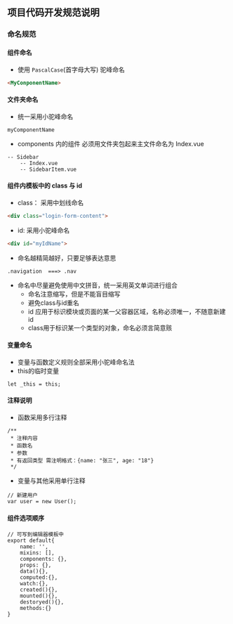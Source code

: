 ## 项目代码开发规范说明
### 命名规范
#### 组件命名
- 使用 `PascalCase`(首字母大写) 驼峰命名
```html
<MyConponentName>
```

#### 文件夹命名
- 统一采用小驼峰命名
```$xslt
myComponentName
```
- components 内的组件 必须用文件夹包起来主文件命名为 Index.vue
```$xslt
-- Sidebar
    -- Index.vue
    -- SidebarItem.vue
```

####  组件内模板中的 class 与 id
- class： 采用中划线命名
```html
<div class="login-form-content">
```

- id: 采用小驼峰命名
```html
<div id="myIdName">
```

- 命名越精简越好，只要足够表达意思
```$xslt
.navigation  ===> .nav
```

- 命名中尽量避免使用中文拼音，统一采用英文单词进行组合
    - 命名注意缩写，但是不能盲目缩写
    - 避免class与id重名
    - id 应用于标识模块或页面的某一父容器区域，名称必须唯一，不随意新建id
    - class用于标识某一个类型的对象，命名必须言简意赅
    
#### 变量命名
- 变量与函数定义规则全部采用小驼峰命名法
- this的临时变量
```$xslt
let _this = this;
```

#### 注释说明
- 函数采用多行注释
```$xslt
/**
 * 注释内容
 * 函数名
 * 参数
 * 有返回类型 需注明格式：{name: "张三", age: "18"}
 */
```
- 变量与其他采用单行注释
```$xslt
// 新建用户
var user = new User();
```

#### 组件选项顺序
```
// 可写到编辑器模板中
export default{
    name: '',
    mixins: [],
    components: {},
    props: {},
    data(){},
    computed:{},
    watch:{},
    created(){},
    mounted(){},
    destoryed(){},
    methods:{}
}
```
